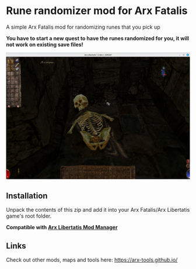 # Rune randomizer mod for Arx Fatalis

A simple Arx Fatalis mod for randomizing runes that you pick up

**You have to start a new quest to have the runes randomized for you, it will not work on existing save files!**

![screenshot](screenshot.png?raw=true "screenshot")

## Installation

Unpack the contents of this zip and add it into your Arx Fatalis/Arx Libertatis game's root folder.

**Compatible with
[Arx Libertatis Mod Manager](https://github.com/fredlllll/ArxLibertatisModManager)**

## Links

Check out other mods, maps and tools here: https://arx-tools.github.io/

